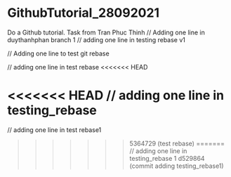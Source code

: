 # GithubTutorial_28092021
Do a Github tutorial. Task from Tran Phuc Thinh
// Adding one line in duythanhphan branch 1
// adding one line in testing rebase v1
 
// Adding one line to test git rebase

// adding one line in test rebase
<<<<<<< HEAD

<<<<<<< HEAD
// adding one line in testing_rebase
=======
// adding one line in test rebase1
>>>>>>> 5364729 (test rebase)
=======
// adding one line in testing_rebase 1
>>>>>>> d529864 (commit adding  testing_rebase1)
